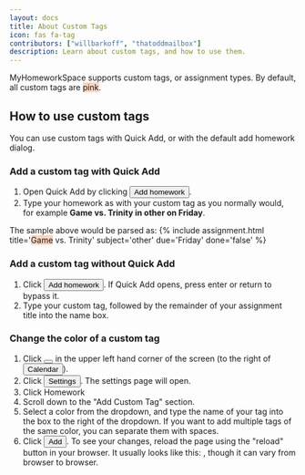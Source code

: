 ```yaml
---
layout: docs
title: About Custom Tags
icon: fas fa-tag
contributors: ["willbarkoff", "thatoddmailbox"]
description: Learn about custom tags, and how to use them.
---
```


MyHomeworkSpace supports custom tags, or assignment types. By default, all custom tags are <span class="tag" style="background-color: #ffd3bd">pink</span>.

## How to use custom tags
You can use custom tags with Quick Add, or with the default add homework dialog.

### Add a custom tag with Quick Add
1. Open Quick Add by clicking <button class="btn btn-sm btn-light"><i class="fa fa-plus-square"></i> Add homework</button>.
2. Type your homework as with your custom tag as you normally would, for example **Game vs. Trinity in other on Friday**.

The sample above would be parsed as:
{% include assignment.html title='<span class="tag" style="background-color: #ffd3bd">Game</span> vs. Trinity' subject='other' due='Friday' done='false' %}

### Add a custom tag without Quick Add
1. Click <button class="btn btn-sm btn-light"><i class="fa fa-plus-square"></i> Add homework</button>. If Quick Add opens, press enter or return to bypass it.
2. Type your custom tag, followed by the remainder of your assignment title into the name box.

### Change the color of a custom tag
1. Click <button class="btn btn-sm btn-light"><i class="fa fa-chevron-circle-down"></i></button> in the upper left hand corner of the screen (to the right of  <button class="btn btn-sm btn-light"><i class="fa fa-calendar"></i> Calendar</button>).
2. Click <button class="btn btn-sm btn-light"><i class="fa fa-cogs"></i> Settings</button>. The settings page will open.
3. Click <span class="text-primary">Homework</span>
4. Scroll down to the "Add Custom Tag" section.
5. Select a color from the dropdown, and type the name of your tag into the box to the right of the dropdown. If you want to add multiple tags of the same color, you can separate them with spaces.
6. Click <button class="btn btn-sm btn-light">Add</button>. To see your changes, reload the page using the "reload" button in your browser. It usually looks like this: <i class="fas fa-redo"></i>, though it can vary from browser to browser.